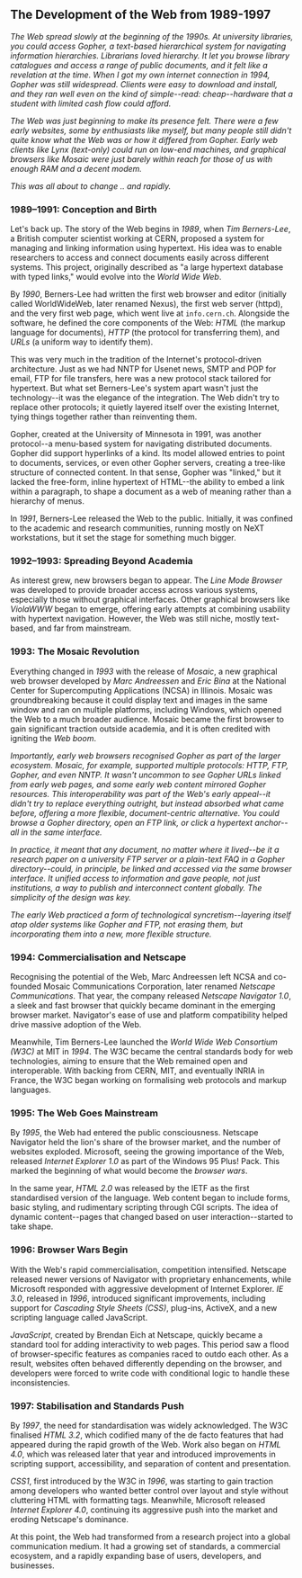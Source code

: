 
## The Development of the Web from 1989-1997

*The Web spread slowly at the beginning of the 1990s. At university libraries, you could access Gopher,
a text-based hierarchical system for navigating information hierarchies. Librarians loved hierarchy.
It let you browse library catalogues and access a range of public documents, and it felt like a revelation
at the time. When I got my own internet connection in 1994, Gopher was still widespread. Clients
were easy to download and install, and they ran well even on the kind of simple--read: cheap--hardware
that a student with limited cash flow could afford.*

*The Web was just beginning to make its presence felt. There were a few early websites, some by
enthusiasts like myself, but many people still didn't quite know what the Web was or how it differed
from Gopher. Early web clients like Lynx (text-only) could run on low-end machines, and graphical
browsers like Mosaic were just barely within reach for those of us with enough RAM and a decent modem.*

*This was all about to change .. and rapidly.*


### 1989–1991: Conception and Birth

Let's back up. The story of the Web begins in *1989*, when *Tim Berners-Lee*, a British computer scientist
working at CERN, proposed a system for managing and linking information using hypertext. His idea was to
enable researchers to access and connect documents easily across different systems. This project, originally
described as "a large hypertext database with typed links," would evolve into the *World Wide Web*.

By *1990*, Berners-Lee had written the first web browser and editor (initially called WorldWideWeb, later
renamed Nexus), the first web server (httpd), and the very first web page, which went live at `info.cern.ch`.
Alongside the software, he defined the core components of the Web: *HTML* (the markup language for documents),
*HTTP* (the protocol for transferring them), and *URLs* (a uniform way to identify them).

This was very much in the tradition of the Internet's protocol-driven architecture. Just as we had NNTP for
Usenet news, SMTP and POP for email, FTP for file transfers, here was a new protocol stack tailored for
hypertext. But what set Berners-Lee's system apart wasn't just the technology--it was the elegance of the
integration. The Web didn't try to replace other protocols; it quietly layered itself over the existing
Internet, tying things together rather than reinventing them.

Gopher, created at the University of Minnesota in 1991, was another protocol--a menu-based system for
navigating distributed documents. Gopher did support hyperlinks of a kind. Its model allowed entries to
point to documents, services, or even other Gopher servers, creating a tree-like structure of connected
content. In that sense, Gopher was "linked," but it lacked the free-form, inline hypertext of HTML--the
ability to embed a link within a paragraph, to shape a document as a web of meaning rather than a
hierarchy of menus.

In *1991*, Berners-Lee released the Web to the public. Initially, it was confined to the academic and research
communities, running mostly on NeXT workstations, but it set the stage for something much bigger.


### 1992–1993: Spreading Beyond Academia

As interest grew, new browsers began to appear. The *Line Mode Browser* was developed to provide broader
access across various systems, especially those without graphical interfaces. Other graphical browsers
like *ViolaWWW* began to emerge, offering early attempts at combining usability with hypertext navigation.
However, the Web was still niche, mostly text-based, and far from mainstream.


### 1993: The Mosaic Revolution

Everything changed in *1993* with the release of *Mosaic*, a new graphical web browser developed by
*Marc Andreessen* and *Eric Bina* at the National Center for Supercomputing Applications (NCSA) in
Illinois. Mosaic was groundbreaking because it could display text and images in the same window and
ran on multiple platforms, including Windows, which opened the Web to a much broader audience. Mosaic
became the first browser to gain significant traction outside academia, and it is often credited with
igniting the *Web boom*.

*Importantly, early web browsers recognised Gopher as part of the larger ecosystem. Mosaic, for example,
supported multiple protocols: HTTP, FTP, Gopher, and even NNTP. It wasn't uncommon to see Gopher URLs
linked from early web pages, and some early web content mirrored Gopher resources. This interoperability
was part of the Web's early appeal--it didn't try to replace everything outright, but instead absorbed
what came before, offering a more flexible, document-centric alternative. You could browse a Gopher
directory, open an FTP link, or click a hypertext anchor--all in the same interface.*

*In practice, it meant that any document, no matter where it lived--be it a research paper on a university
FTP server or a plain-text FAQ in a Gopher directory--could, in principle, be linked and accessed via the
same browser interface. It unified access to information and gave people, not just institutions, a way to
publish and interconnect content globally. The simplicity of the design was key.*

*The early Web practiced a form of technological syncretism--layering itself atop older systems like
Gopher and FTP, not erasing them, but incorporating them into a new, more flexible structure.*


### 1994: Commercialisation and Netscape

Recognising the potential of the Web, Marc Andreessen left NCSA and co-founded Mosaic Communications
Corporation, later renamed *Netscape Communications*. That year, the company released *Netscape Navigator 1.0*,
a sleek and fast browser that quickly became dominant in the emerging browser market. Navigator's ease of
use and platform compatibility helped drive massive adoption of the Web.

Meanwhile, Tim Berners-Lee launched the *World Wide Web Consortium (W3C)* at MIT in *1994*. The W3C became
the central standards body for web technologies, aiming to ensure that the Web remained open and interoperable.
With backing from CERN, MIT, and eventually INRIA in France, the W3C began working on formalising web protocols
and markup languages.


### 1995: The Web Goes Mainstream

By *1995*, the Web had entered the public consciousness. Netscape Navigator held the lion's share of the
browser market, and the number of websites exploded. Microsoft, seeing the growing importance of the Web,
released *Internet Explorer 1.0* as part of the Windows 95 Plus! Pack. This marked the beginning of what
would become the *browser wars*.

In the same year, *HTML 2.0* was released by the IETF as the first standardised version of the language.
Web content began to include forms, basic styling, and rudimentary scripting through CGI scripts. The idea
of dynamic content--pages that changed based on user interaction--started to take shape.


### 1996: Browser Wars Begin

With the Web's rapid commercialisation, competition intensified. Netscape released newer versions of Navigator
with proprietary enhancements, while Microsoft responded with aggressive development of Internet Explorer.
*IE 3.0*, released in *1996*, introduced significant improvements, including support for
*Cascading Style Sheets (CSS)*, plug-ins, ActiveX, and a new scripting language called JavaScript.

*JavaScript*, created by Brendan Eich at Netscape, quickly became a standard tool for adding interactivity
to web pages. This period saw a flood of browser-specific features as companies raced to outdo each other.
As a result, websites often behaved differently depending on the browser, and developers were forced to
write code with conditional logic to handle these inconsistencies.


### 1997: Stabilisation and Standards Push

By *1997*, the need for standardisation was widely acknowledged. The W3C finalised *HTML 3.2*, which codified
many of the de facto features that had appeared during the rapid growth of the Web. Work also began on
*HTML 4.0*, which was released later that year and introduced improvements in scripting support, accessibility,
and separation of content and presentation.

*CSS1*, first introduced by the W3C in *1996*, was starting to gain traction among developers who wanted
better control over layout and style without cluttering HTML with formatting tags. Meanwhile, Microsoft
released *Internet Explorer 4.0*, continuing its aggressive push into the market and eroding Netscape's
dominance.

At this point, the Web had transformed from a research project into a global communication medium. It had a
growing set of standards, a commercial ecosystem, and a rapidly expanding base of users, developers,
and businesses.


